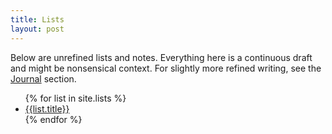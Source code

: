 ```yaml
---
title: Lists
layout: post
---
```


Below are unrefined lists and notes. Everything here is a continuous draft and might be nonsensical context. For slightly more refined writing, see the [Journal](/journal) section.

<ul>
{% for list in site.lists %}
  <li><a href="{{list.url}}">{{list.title}}</a></li>
{% endfor %}
</ul>